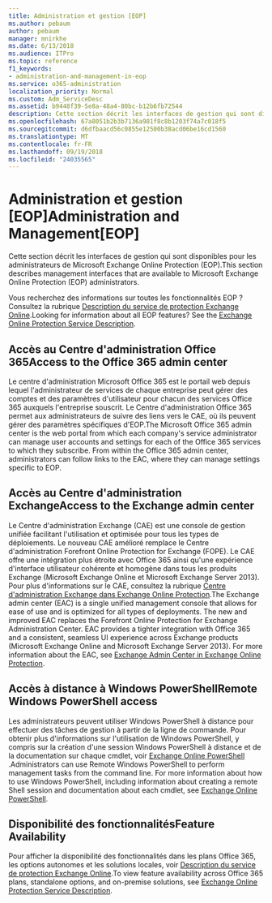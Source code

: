 ```yaml
---
title: Administration et gestion [EOP]
ms.author: pebaum
author: pebaum
manager: mnirkhe
ms.date: 6/13/2018
ms.audience: ITPro
ms.topic: reference
f1_keywords:
- administration-and-management-in-eop
ms.service: o365-administration
localization_priority: Normal
ms.custom: Adm_ServiceDesc
ms.assetid: b9448f39-5e8a-48a4-80bc-b12b6fb72544
description: Cette section décrit les interfaces de gestion qui sont disponibles pour les administrateurs de Microsoft Exchange Online Protection (EOP).
ms.openlocfilehash: 67a8051b2b3b7136a981f8c8b1203f74a7c018f5
ms.sourcegitcommit: d6dfbaacd56c0855e12500b38acd06be16cd1560
ms.translationtype: MT
ms.contentlocale: fr-FR
ms.lasthandoff: 09/19/2018
ms.locfileid: "24035565"
---
```

# <a name="administration-and-managementeop"></a><span data-ttu-id="58220-103">Administration et gestion [EOP]</span><span class="sxs-lookup"><span data-stu-id="58220-103">Administration and Management[EOP]</span></span>

<span data-ttu-id="58220-104">Cette section décrit les interfaces de gestion qui sont disponibles pour les administrateurs de Microsoft Exchange Online Protection (EOP).</span><span class="sxs-lookup"><span data-stu-id="58220-104">This section describes management interfaces that are available to Microsoft Exchange Online Protection (EOP) administrators.</span></span>
  
<span data-ttu-id="58220-p101">Vous recherchez des informations sur toutes les fonctionnalités EOP ? Consultez la rubrique [Description du service de protection Exchange Online](exchange-online-protection-service-description.md).</span><span class="sxs-lookup"><span data-stu-id="58220-p101">Looking for information about all EOP features? See the [Exchange Online Protection Service Description](exchange-online-protection-service-description.md).</span></span>
  
## <a name="access-to-the-office-365-admin-center"></a><span data-ttu-id="58220-107">Accès au Centre d'administration Office 365</span><span class="sxs-lookup"><span data-stu-id="58220-107">Access to the Office 365 admin center</span></span>
<span data-ttu-id="58220-108"><a name="BKMK_accesstotheoffice365admincenter"> </a></span><span class="sxs-lookup"><span data-stu-id="58220-108"></span></span>

<span data-ttu-id="58220-p102">Le centre d'administration Microsoft Office 365 est le portail web depuis lequel l'administrateur de services de chaque entreprise peut gérer des comptes et des paramètres d'utilisateur pour chacun des services Office 365 auxquels l'entreprise souscrit. Le Centre d'administration Office 365 permet aux administrateurs de suivre des liens vers le CAE, où ils peuvent gérer des paramètres spécifiques d'EOP.</span><span class="sxs-lookup"><span data-stu-id="58220-p102">The Microsoft Office 365 admin center is the web portal from which each company's service administrator can manage user accounts and settings for each of the Office 365 services to which they subscribe. From within the Office 365 admin center, administrators can follow links to the EAC, where they can manage settings specific to EOP.</span></span>
  
## <a name="access-to-the-exchange-admin-center"></a><span data-ttu-id="58220-111">Accès au Centre d'administration Exchange</span><span class="sxs-lookup"><span data-stu-id="58220-111">Access to the Exchange admin center</span></span>
<span data-ttu-id="58220-112"><a name="BKMK_accesstotheexchangeadmincenter"> </a></span><span class="sxs-lookup"><span data-stu-id="58220-112"></span></span>

<span data-ttu-id="58220-p103">Le Centre d'administration Exchange (CAE) est une console de gestion unifiée facilitant l'utilisation et optimisée pour tous les types de déploiements. Le nouveau CAE amélioré remplace le Centre d'administration Forefront Online Protection for Exchange (FOPE). Le CAE offre une intégration plus étroite avec Office 365 ainsi qu'une expérience d'interface utilisateur cohérente et homogène dans tous les produits Exchange (Microsoft Exchange Online et Microsoft Exchange Server 2013). Pour plus d'informations sur le CAE, consultez la rubrique [Centre d'administration Exchange dans Exchange Online Protection](https://go.microsoft.com/fwlink/p/?LinkId=282381).</span><span class="sxs-lookup"><span data-stu-id="58220-p103">The Exchange admin center (EAC) is a single unified management console that allows for ease of use and is optimized for all types of deployments. The new and improved EAC replaces the Forefront Online Protection for Exchange Administration Center. EAC provides a tighter integration with Office 365 and a consistent, seamless UI experience across Exchange products (Microsoft Exchange Online and Microsoft Exchange Server 2013). For more information about the EAC, see [Exchange Admin Center in Exchange Online Protection](https://go.microsoft.com/fwlink/p/?LinkId=282381).</span></span>
  
## <a name="remote-windows-powershell-access"></a><span data-ttu-id="58220-117">Accès à distance à Windows PowerShell</span><span class="sxs-lookup"><span data-stu-id="58220-117">Remote Windows PowerShell access</span></span>
<span data-ttu-id="58220-118"><a name="BKMK_remotewindowspowershellaccess"> </a></span><span class="sxs-lookup"><span data-stu-id="58220-118"></span></span>

 <span data-ttu-id="58220-p104">Les administrateurs peuvent utiliser Windows PowerShell à distance pour effectuer des tâches de gestion à partir de la ligne de commande. Pour obtenir plus d'informations sur l'utilisation de Windows PowerShell, y compris sur la création d'une session Windows PowerShell à distance et de la documentation sur chaque cmdlet, voir [Exchange Online PowerShell ](https://go.microsoft.com/fwlink/p/?LinkId=282266).</span><span class="sxs-lookup"><span data-stu-id="58220-p104">Administrators can use Remote Windows PowerShell to perform management tasks from the command line. For more information about how to use Windows PowerShell, including information about creating a remote Shell session and documentation about each cmdlet, see [Exchange Online PowerShell](https://go.microsoft.com/fwlink/p/?LinkId=282266).</span></span>
  
## <a name="feature-availability"></a><span data-ttu-id="58220-121">Disponibilité des fonctionnalités</span><span class="sxs-lookup"><span data-stu-id="58220-121">Feature Availability</span></span>
<span data-ttu-id="58220-122"><a name="BKMK_remotewindowspowershellaccess"> </a></span><span class="sxs-lookup"><span data-stu-id="58220-122"></span></span>

<span data-ttu-id="58220-123">Pour afficher la disponibilité des fonctionnalités dans les plans Office 365, les options autonomes et les solutions locales, voir [Description du service de protection Exchange Online](exchange-online-protection-service-description.md).</span><span class="sxs-lookup"><span data-stu-id="58220-123">To view feature availability across Office 365 plans, standalone options, and on-premise solutions, see [Exchange Online Protection Service Description](exchange-online-protection-service-description.md).</span></span>
  

